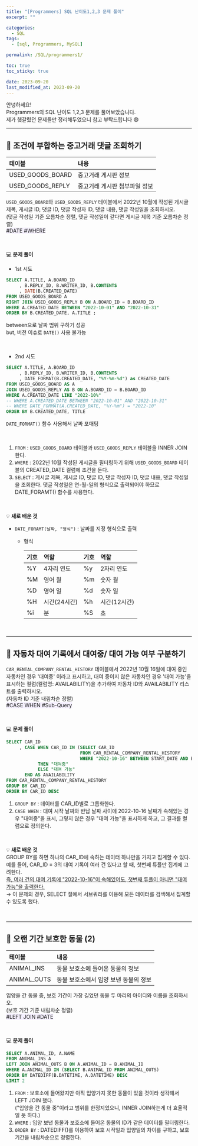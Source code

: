 ```yaml
---
title: "[Programmers] SQL 난이도1,2,3 문제 풀이"
excerpt: ""

categories:
  - SQL
tags:
  - [sql, Programmers, MySQL]

permalink: /SQL/programmers1/

toc: true
toc_sticky: true

date: 2023-09-20
last_modified_at: 2023-09-20
---
```

안녕하세요!\
Programmers의 SQL 난이도 1,2,3 문제를 풀어보았습니다.\
제가 헷갈렸던 문제들만 정리해두었으니 참고 부탁드립니다 😄

--------------------------
## 🏁 조건에 부합하는 중고거래 댓글 조회하기

|테이블|내용|
|:---|:---|
|USED_GOODS_BOARD|중고거래 게시판 정보|
|USED_GOODS_REPLY|중고거래 게시판 첨부파일 정보|

`USED_GOODS_BOARD`와 `USED_GOODS_REPLY` 테이블에서 2022년 10월에 작성된 게시글 제목, 게시글 ID, 댓글 ID, 댓글 작성자 ID, 댓글 내용, 댓글 작성일을 조회하시오.\
(댓글 작성일 기준 오름차순 정렬, 댓글 작성일이 같다면 게시글 제목 기준 오름차순 정렬)\
<span style="background-color:#f5f0ff">\#DATE #WHERE</span>

<br>

💻 **문제 풀이**

- 1st 시도
  
```sql
SELECT A.TITLE, A.BOARD_ID
     , B.REPLY_ID, B.WRITER_ID, B.CONTENTS
     , DATE(B.CREATED_DATE)
FROM USED_GOODS_BOARD A
RIGHT JOIN USED_GOODS_REPLY B ON A.BOARD_ID = B.BOARD_ID
WHERE A.CREATED_DATE BETWEEN "2022-10-01" AND "2022-10-31"
ORDER BY B.CREATED_DATE, A.TITLE ;
```
between으로 날짜 범위 구하기 성공\
but, 버전 이슈로 `DATE()` 사용 불가능

<br>

- 2nd 시도
  
```sql
SELECT A.TITLE, A.BOARD_ID
     , B.REPLY_ID, B.WRITER_ID, B.CONTENTS
     , DATE_FORMAT(B.CREATED_DATE, "%Y-%m-%d") as CREATED_DATE
FROM USED_GOODS_BOARD AS A
JOIN USED_GOODS_REPLY AS B ON A.BOARD_ID = B.BOARD_ID
WHERE A.CREATED_DATE LIKE "2022-10%"
-- WHERE A.CREATED_DATE BETWEEN "2022-10-01" AND "2022-10-31"
-- WHERE DATE_FORMAT(A.CREATED_DATE, "%Y-%m") = "2022-10"
ORDER BY B.CREATED_DATE, TITLE
```
`DATE_FORMAT()` 함수 사용해서 날짜 포매팅

<br>

1. `FROM` : `USED_GOODS_BOARD` 테이블과 `USED_GOODS_REPLY` 테이블을 INNER JOIN 한다.
2. `WHERE` : 2022년 10월 작성된 게시글을 필터링하기 위해 `USED_GOODS_BOARD` 테이블의 CREATED_DATE 컬럼에 조건을 둔다.
3. `SELECT` : 게시글 제목, 게시글 ID, 댓글 ID, 댓글 작성자 ID, 댓글 내용, 댓글 작성일을 조회한다. 댓글 작성일은 연-월-일의 형식으로 출력되어야 하므로 DATE_FORAMT() 함수를 사용한다.

<br>

💡 **새로 배운 것**
  - `DATE_FORAMT(날짜, "형식")` : 날짜를 지정 형식으로 출력
    - 형식
      
      |기호|역할|기호|역할|
      |:---|:---|:---|:---|
      |%Y|4자리 연도|%y|2자리 연도|
      |%M|영어 월|%m|숫자 월|
      |%D|영어 일|%d|숫자 일|
      |%H|시간(24시간)|%h|시간(12시간)|
      |%i|분|%S|초|

<br>

-----------

## 🏁 자동차 대여 기록에서 대여중/ 대여 가능 여부 구분하기
`CAR_RENTAL_COMPANY_RENTAL_HISTORY` 테이블에서 2022년 10월 16일에 대여 중인 자동차인 경우 '대여중' 이라고 표시하고, 대여 중이지 않은 자동차인 경우 '대여 가능'을 표시하는 컬럼(컬럼명: AVAILABILITY)을 추가하여 자동차 ID와 AVAILABILITY 리스트를 출력하시오.\
(자동차 ID 기준 내림차순 정렬)\
<span style="background-color:#f5f0ff">\#CASE WHEN #Sub-Query</span>

<br>

💻 **문제 풀이**
```sql
SELECT CAR_ID
     , CASE WHEN CAR_ID IN (SELECT CAR_ID
                            FROM CAR_RENTAL_COMPANY_RENTAL_HISTORY
                            WHERE "2022-10-16" BETWEEN START_DATE AND END_DATE)
            THEN "대여중"
            ELSE "대여 가능"
       END AS AVAILABILITY
FROM CAR_RENTAL_COMPANY_RENTAL_HISTORY
GROUP BY CAR_ID
ORDER BY CAR_ID DESC
```

1. `GROUP BY` : 데이터를 CAR_ID별로 그룹화한다.
2. `CASE WHEN` : 대여 시작 날짜와 반납 날짜 사이에 2022-10-16 날짜가 속해있는 경우 "대여중"을 표시, 그렇지 않은 경우 "대여 가능"을 표시하게 하고, 그 결과를 컬럼으로 정의한다.

<br>

💡 **새로 배운 것**\
GROUP BY를 하면 하나의 CAR_ID에 속하는 데이터 하나만을 가지고 집계할 수 있다. \
예를 들어, CAR_ID = 3의 대여 기록이 여러 건 있다고 할 때, 첫번째 튜플만 집계에 고려한다.\
<span style="text-decoration: underline;">즉, 여러 건의 대여 기록에 "2022-10-16"이 속해있어도, 첫번째 튜플이 아니면 "대여 가능"을 출력한다.</span>\
→ 이 문제의 경우, SELECT 절에서 서브쿼리를 이용해 모든 데이터를 검색해서 집계할 수 있도록 했다.

<br>

------------

## 🏁 오랜 기간 보호한 동물 (2)

|테이블|내용|
|:---|:---|
|ANIMAL_INS|동물 보호소에 들어온 동물의 정보|
|ANIMAL_OUTS|동물 보호소에서 입양 보낸 동물의 정보|

입양을 간 동물 중, 보호 기간이 가장 길었던 동물 두 마리의 아이디와 이름을 조회하시오.\
(보호 기간 기준 내림차순 정렬)\
<span style="background-color:#f5f0ff">\#LEFT JOIN #DATE</span>

<br>

💻 **문제 풀이**
```sql
SELECT A.ANIMAL_ID, A.NAME
FROM ANIMAL_INS A
LEFT JOIN ANIMAL_OUTS B ON A.ANIMAL_ID = B.ANIMAL_ID
WHERE A.ANIMAL_ID IN (SELECT B.ANIMAL_ID FROM ANIMAL_OUTS)
ORDER BY DATEDIFF(B.DATETIME, A.DATETIME) DESC
LIMIT 2
```

1. `FROM` : 보호소에 들어왔지만 아직 입양가지 못한 동물이 있을 것이라 생각해서 LEFT JOIN 했다.\
  ("입양을 간 동물 중"이라고 범위를 한정지었으니, INNER JOIN하는게 더 효율적일 듯 하다.)
3. `WHERE` : 입양 보낸 동물과 보호소에 들어온 동물의 ID가 같은 데이터를 필터링한다.
4. `ORDER BY` : DATEDIFF()를 이용하여 보호 시작일과 입양일의 차이를 구하고, 보호기간을 내림차순으로 정렬한다.

<br>
